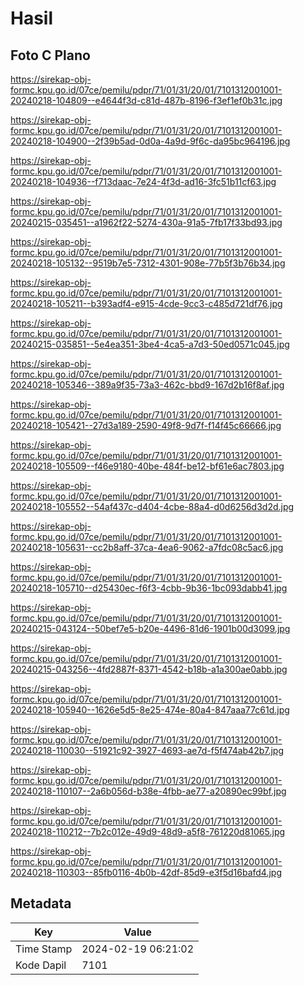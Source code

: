 # Hasil

## Foto C Plano

https://sirekap-obj-formc.kpu.go.id/07ce/pemilu/pdpr/71/01/31/20/01/7101312001001-20240218-104809--e4644f3d-c81d-487b-8196-f3ef1ef0b31c.jpg

https://sirekap-obj-formc.kpu.go.id/07ce/pemilu/pdpr/71/01/31/20/01/7101312001001-20240218-104900--2f39b5ad-0d0a-4a9d-9f6c-da95bc964196.jpg

https://sirekap-obj-formc.kpu.go.id/07ce/pemilu/pdpr/71/01/31/20/01/7101312001001-20240218-104936--f713daac-7e24-4f3d-ad16-3fc51b11cf63.jpg

https://sirekap-obj-formc.kpu.go.id/07ce/pemilu/pdpr/71/01/31/20/01/7101312001001-20240215-035451--a1962f22-5274-430a-91a5-7fb17f33bd93.jpg

https://sirekap-obj-formc.kpu.go.id/07ce/pemilu/pdpr/71/01/31/20/01/7101312001001-20240218-105132--9519b7e5-7312-4301-908e-77b5f3b76b34.jpg

https://sirekap-obj-formc.kpu.go.id/07ce/pemilu/pdpr/71/01/31/20/01/7101312001001-20240218-105211--b393adf4-e915-4cde-9cc3-c485d721df76.jpg

https://sirekap-obj-formc.kpu.go.id/07ce/pemilu/pdpr/71/01/31/20/01/7101312001001-20240215-035851--5e4ea351-3be4-4ca5-a7d3-50ed0571c045.jpg

https://sirekap-obj-formc.kpu.go.id/07ce/pemilu/pdpr/71/01/31/20/01/7101312001001-20240218-105346--389a9f35-73a3-462c-bbd9-167d2b16f8af.jpg

https://sirekap-obj-formc.kpu.go.id/07ce/pemilu/pdpr/71/01/31/20/01/7101312001001-20240218-105421--27d3a189-2590-49f8-9d7f-f14f45c66666.jpg

https://sirekap-obj-formc.kpu.go.id/07ce/pemilu/pdpr/71/01/31/20/01/7101312001001-20240218-105509--f46e9180-40be-484f-be12-bf61e6ac7803.jpg

https://sirekap-obj-formc.kpu.go.id/07ce/pemilu/pdpr/71/01/31/20/01/7101312001001-20240218-105552--54af437c-d404-4cbe-88a4-d0d6256d3d2d.jpg

https://sirekap-obj-formc.kpu.go.id/07ce/pemilu/pdpr/71/01/31/20/01/7101312001001-20240218-105631--cc2b8aff-37ca-4ea6-9062-a7fdc08c5ac6.jpg

https://sirekap-obj-formc.kpu.go.id/07ce/pemilu/pdpr/71/01/31/20/01/7101312001001-20240218-105710--d25430ec-f6f3-4cbb-9b36-1bc093dabb41.jpg

https://sirekap-obj-formc.kpu.go.id/07ce/pemilu/pdpr/71/01/31/20/01/7101312001001-20240215-043124--50bef7e5-b20e-4496-81d6-1901b00d3099.jpg

https://sirekap-obj-formc.kpu.go.id/07ce/pemilu/pdpr/71/01/31/20/01/7101312001001-20240215-043256--4fd2887f-8371-4542-b18b-a1a300ae0abb.jpg

https://sirekap-obj-formc.kpu.go.id/07ce/pemilu/pdpr/71/01/31/20/01/7101312001001-20240218-105940--1626e5d5-8e25-474e-80a4-847aaa77c61d.jpg

https://sirekap-obj-formc.kpu.go.id/07ce/pemilu/pdpr/71/01/31/20/01/7101312001001-20240218-110030--51921c92-3927-4693-ae7d-f5f474ab42b7.jpg

https://sirekap-obj-formc.kpu.go.id/07ce/pemilu/pdpr/71/01/31/20/01/7101312001001-20240218-110107--2a6b056d-b38e-4fbb-ae77-a20890ec99bf.jpg

https://sirekap-obj-formc.kpu.go.id/07ce/pemilu/pdpr/71/01/31/20/01/7101312001001-20240218-110212--7b2c012e-49d9-48d9-a5f8-761220d81065.jpg

https://sirekap-obj-formc.kpu.go.id/07ce/pemilu/pdpr/71/01/31/20/01/7101312001001-20240218-110303--85fb0116-4b0b-42df-85d9-e3f5d16bafd4.jpg


## Metadata

| Key        | Value               |
| ---------- | ------------------- |
| Time Stamp | 2024-02-19 06:21:02 |
| Kode Dapil | 7101                |



